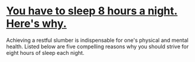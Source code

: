 
# [You have to sleep 8 hours a night. Here's why.](https://www.mindhaste.com/t/sleep/you-have-to-sleep-8-hours-a-night-heres-why-79)

Achieving a restful slumber is indispensable for one's physical and mental health. Listed below are five compelling reasons why you should strive for eight hours of sleep each night.
    